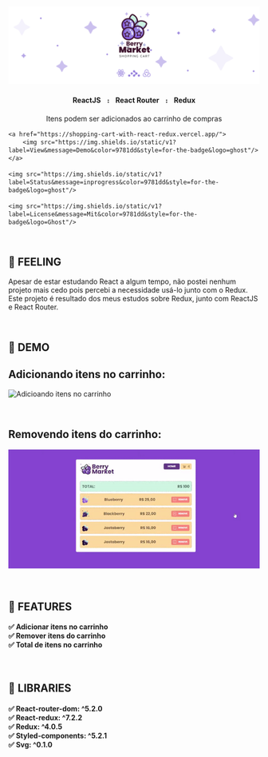 <p align="center">
    <img src="https://github.com/4lex-passos/Shopping-Cart-with-React-Redux/blob/main/public/images/README-HEADER-TEMPLATE.png" />
</p>

<h4 align="center">
    ReactJSㅤ᎓ㅤReact Routerㅤ᎓ㅤRedux
</h4>

<p align="center">Itens podem ser adicionados ao carrinho de compras</p>

<p align="center">
    
    <a href="https://shopping-cart-with-react-redux.vercel.app/">
        <img src="https://img.shields.io/static/v1?label=View&message=Demo&color=9781dd&style=for-the-badge&logo=ghost"/>
    </a>
    
    <img src="https://img.shields.io/static/v1?label=Status&message=inprogress&color=9781dd&style=for-the-badge&logo=ghost"/>
    
    <img src="https://img.shields.io/static/v1?label=License&message=Mit&color=9781dd&style=for-the-badge&logo=Ghost"/>
    
</p>

<br/>

<h2 align="left">
  🍇  FEELING
</h2>

<p>
  Apesar de estar estudando React a algum tempo, não postei nenhum projeto mais cedo pois percebi a necessidade usá-lo junto com o Redux.
  Este projeto é resultado dos meus estudos sobre Redux, junto com ReactJS e React Router.
</p>

<br/>

<h2 align="left">
  🍇  DEMO
</h2>

<h2 align="left">
  Adicionando itens no carrinho:
</h2>

![Adicioando itens no carrinho](https://github.com/4lex-passos/Shopping-Cart-with-React-Redux/blob/main/public/images/AddToCart.gif)

<br/>

<h2 align="left">
  Removendo itens do carrinho:
</h2>

![Removendo itens do carrinho](https://github.com/4lex-passos/Shopping-Cart-with-React-Redux/blob/main/public/images/RemoveItem.gif)

<br/>

<h2 align="left">
  🍇  FEATURES
</h2>

<h4 align="left">
  ✅ Adicionar itens no carrinho </br>
  ✅ Remover itens do carrinho </br>
  ✅ Total de itens no carrinho </br>
</h4>

<br/>

<h2 align="left">
  🍇  LIBRARIES
</h2>
<h4 align="left">
    ✅  React-router-dom: ^5.2.0 </br>
    ✅  React-redux: ^7.2.2 </br>
    ✅  Redux: ^4.0.5 </br>
    ✅  Styled-components: ^5.2.1 </br>
    ✅  Svg: ^0.1.0 </br>
</h4>
